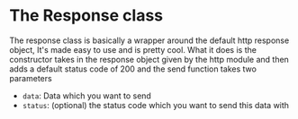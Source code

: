 # The Response class

The response class is basically a wrapper around the default http response object, It's made easy to use and is pretty cool.
What it does is the constructor takes in the response object given by the http module and then adds a default status code of 200
and the send function takes two parameters

* `data`: Data which you want to send
* `status`: (optional) the status code which you want to send this data with

